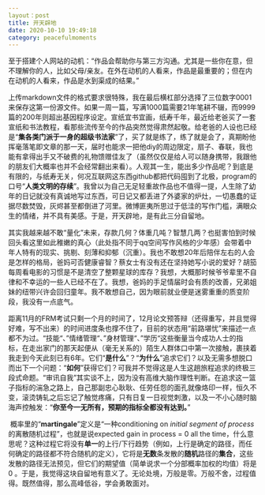```yaml
---
layout：post
title: 开天辟地
date: 2020-10-10 19:49:18
category: peacefulmoments
---
```


​		至于搭建个人网站的动机：“作品会帮助你与第三方沟通。尤其是一些你在意，但不理解你的人，比如父母/亲友。在外在动机的人看来，作品是最重要的；但在内在动机的人看来，作品是水到渠成的结果。”

​		上传markdown文件的格式要求很特殊，我在最后横杠部分选择了三位数字0001来保存这第一份源文件。如果一周一篇，写满1000篇需要21年笔耕不辍，而9999篇的200年则超出基因程序设定。宣纸宜书宜画，纸寿千年，最近给老爸买了一套宣纸和书法教程，看那些流传至今的作品突然觉得肃然起敬。给老爸的人设也已经是“**集各类门派于一身的超级书法家**”了，买了就是练了，练了就是会了，真期盼他挥毫落笔即文章的那一天，届时也能求一把他diy的周边限定，扇子、春联，我也能有拿得出手又不破费的礼物馈赠佳友了（虽然仅仅是给人可以随身携带，我跟他的朋友们大概率也并不会经常翻出来看）。人观其一生，能出多少作品呢？到底是有限的，与纸寿无关，何况互联网这东西github都把代码囤到了北极，program的口号“**人类文明的存续**”。我曾以为自己无足轻重故作品也不值得一提，人生除了幼年的日记就没有真诚地写过东西，可日记又都丢进了外婆家的炉灶，一切愚蠢的证据尽数焚毁，灰烬甚至都倒进了河里。微博匪夷所思过于低洼的写作门槛，满眼众生的情绪，并不具有美感。于是，开天辟地，是有此三分自留地。

​		其实我越来越不敢“量化”未来，存款几何？体重几吨？智慧几两？也挺害怕到时候回头看这里如此稚嫩的真心（此处指不同于qq空间写作风格的少年感）会带着中年人特有的现实、挑剔、刻薄和抑郁（沉重）。我也不敢想20年后陪伴左右的人会是怎样的格局，爸妈可否健康睿智？蔡女士有没有还在坚持她写小说的爱好？胡笳每周看电影的习惯是不是清空了整颗星球的库存？我想，大概那时候爷爷辈里不自律和不幸运的一些人已经不在了。我想，爸妈的手足情届时会有质的改善，兄弟姐妹的纽带兴许会回归童年。我不敢想自己，因为眼前就业便是迷雾重重的质变阶段，我没有一点底气。

​		距离11月的FRM考试只剩一个月的时间了，12月论文预答辩（还得重写，并且觉得好难，写不出来）的时间进度条也撑不住了，目前的状态用“前路堪忧”来描述一点都不为过。“技能“、”情绪管理“、”身材管理“、”学历“这些衡量当今成功人士的指标，在走出家门的那天起便从（毫无关系的）陌生人群体口中第一次接触，裹挟着我走到今天此刻已有6年。它们“**是什么**”？“**为什么**”追求它们？以及无需多想脱口而出下一个问题：“**如何**”获得它们？可我并不觉得这是人生这趟旅程追求的终极三段式命题。“审讯自我”其实谈不上，因为没有高维大脑作理性判断。在追求这一篮子指标的湍急之路上，自己那副忠心耿耿、任劳任怨的面孔就像烙印一样，恒久不变，滚烫铸轧之后忘记了触觉疼痛，只有日复一日视觉刺激，以及一不小心随时脑海声控触发：“**你至今一无所有，预期的指标全都没有达到。**”

​		概率里的“**martingale**”定义是“一种conditioning on *initial segment of process*的离散随机过程”，也就是说expected gain in process = 0 all the time，什么意思呢？这种过程它将没有**单一**的上行/下行趋势（例如，上行是确定的路径，而任何确定的路径都不符合随机的定义），它将是**无数**条发散的**随机**路径的**集合**，这些发散的路径无法预见，但它们的期望值（简单说求一个分部概率加权的均值）将是0 。于是，我觉得这块自留地有意义了。无论处境，万般是零。万般不舍，过程值得。既然值得，那么高峰低谷，学会勇敢面对。

​		

​		



